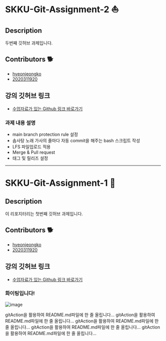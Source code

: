 # SKKU-Git-Assignment-2 ⛵

## Description
두번째 깃허브 과제입니다.

## Contributors 🐕
- [hyeonjeongko](https://github.com/hyeonjeongko)
- [2020311920](https://github.com/2020311920)

## 강의 깃허브 링크
- [수업자료가 있는 Github 링크 바로가기](https://github.com/BryantSon-Class/Week1-GitHub-Class-SKG/blob/hyeonjeongko-branch/excercises-gitflow/hyeonjeongko-branch.md)

### 과제 내용 설명  
- main branch protection rule 설정
- 솜사탕 노래 가사의 줄마다 자동 commit을 해주는 bash 스크립트 작성
- LFS 파일업로드 적용
- Merge & Pull request
- 태그 및 릴리즈 설정

---
# SKKU-Git-Assignment-1 🚀

## Description
이 리포지터리는 첫번째 깃허브 과제입니다.

## Contributors 🐕
- [hyeonjeongko](https://github.com/hyeonjeongko)
- [2020311920](https://github.com/2020311920)

## 강의 깃허브 링크
- [수업자료가 있는 Github 링크 바로가기](https://github.com/BryantSon-Class/Week1-GitHub-Class-SKG/blob/hyeonjeongko-branch/excercises-gitflow/hyeonjeongko-branch.md)

### 화이팅입니다!
![image](https://github.com/hyeonjeong-ko/skku-git-assignment-1/assets/72601276/26ccadef-4648-48ce-9320-76835fc2feaf)


gitAction을 활용하여 README.md파일에 한 줄 올립니다...
gitAction을 활용하여 README.md파일에 한 줄 올립니다...
gitAction을 활용하여 README.md파일에 한 줄 올립니다...
gitAction을 활용하여 README.md파일에 한 줄 올립니다...
gitAction을 활용하여 README.md파일에 한 줄 올립니다...
